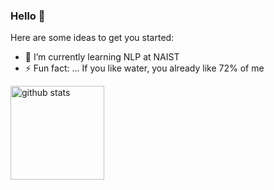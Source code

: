 ### Hello 👀

Here are some ideas to get you started:

- 🌱 I’m currently learning NLP at NAIST
- ⚡ Fun fact: ... If you like water, you already like 72% of me 



<p align="left"> 
<!--   <img alt="Top Langs" height="150px" src="https://github-readme-stats.vercel.app/api/top-langs/?username=ryuta-messi&layout=compact&show_icons=true&theme=material-palenight" /> -->
  <img alt="github stats" height="150px" src="https://github-readme-stats.vercel.app/api?username=ryuta-messi&theme=material-palenight&show_icons=ture" />
</p>
